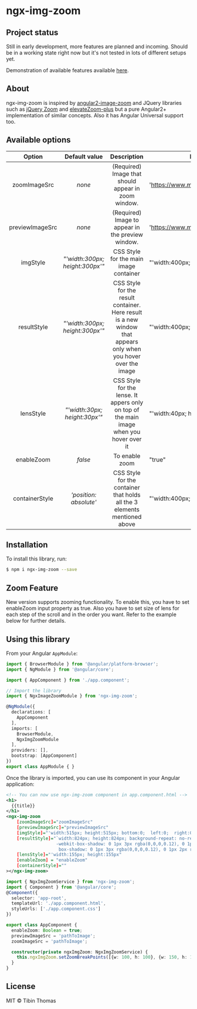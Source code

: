 # ngx-img-zoom

## Project status

Still in early development, more features are planned and incoming. Should be in a working 
state right now but it's not tested in lots of different setups yet.

Demonstration of available features available [here](https://ngx-img-zoom.firebaseapp.com/).

## About

ngx-img-zoom is inspired by [angular2-image-zoom](https://github.com/brtnshrdr/angular2-image-zoom) and 
JQuery libraries such as [jQuery Zoom](http://www.jacklmoore.com/zoom/) and
[elevateZoom-plus](http://igorlino.github.io/elevatezoom-plus/) but a pure Angular2+ implementation of
similar concepts. Also it has Angular Universal support too.
## Available options

Option | Default&#160;value | Description | Example value
:---:|:---:|:---:|-
zoomImageSrc | *none* | (Required) Image that should appear in zoom window. | 'https://www.myimage.com/imagename.jpg'
previewImageSrc | *none* | (Required) Image to appear in the preview window. | 'https://www.myimage.com/imagename.jpg'
imgStyle | *"'width:300px; height:300px'"* | CSS Style for the main image container | "'width:400px; height:400px'"
resultStyle | *"'width:300px; height:300px'"* | CSS Style for the result container. Here result is a new window that appears only when you hover over the image | "'width:400px; height:400px'"
lensStyle | *"'width:30px; height:30px'"* | CSS Style for the lense. It appers only on top of the main image when you hover over it  | "'width:40px; height:40px'"
enableZoom | *false* | To enable zoom  | "true"
containerStyle | *'position: absolute'* | CSS Style for the container that holds all the 3 elements mentioned above  | "'width:400px; height:400px'"


## Installation

To install this library, run:

```bash
$ npm i ngx-img-zoom --save
```

## Zoom Feature

New version supports zooming functionality. To enable this, you have to set enableZoom input property as true. Also you have to set size of lens for each step of the scroll and in the order you want. Refer to the example below for further details.


## Using this library

From your Angular `AppModule`:

```typescript
import { BrowserModule } from '@angular/platform-browser';
import { NgModule } from '@angular/core';

import { AppComponent } from './app.component';

// Import the library
import { NgxImageZoomModule } from 'ngx-img-zoom';

@NgModule({
  declarations: [
    AppComponent
  ],
  imports: [
    BrowserModule,
    NgxImgZoomModule
  ],
  providers: [],
  bootstrap: [AppComponent]
})
export class AppModule { }
```

Once the library is imported, you can use its component in your Angular application:

```xml
<!-- You can now use ngx-img-zoom component in app.component.html -->
<h1>
  {{title}}
</h1>
<ngx-img-zoom
    [zoomImageSrc]="zoomImageSrc"
    [previewImageSrc]="previewImageSrc" 
    [imgStyle]="'width:515px; height:515px; bottom:0;  left:0;  right:0;  top:0;  margin:0 auto; border:1px solid #dcdcdc;'" 
    [resultStyle]="`width:824px; height:824px; background-repeat: no-repeat; z-index: 2; position:absolute;
                   -webkit-box-shadow: 0 1px 3px rgba(0,0,0,0.12), 0 1px 2px rgba(0,0,0,0.24);
                    box-shadow: 0 1px 3px rgba(0,0,0,0.12), 0 1px 2px rgba(0,0,0,0.24); top: 0;left: 100%;`"
    [lensStyle]="'width:155px; height:155px"
    [enableZoom] = "enableZoom"
    [containerStyle]=""
></ngx-img-zoom>
```

```typescript
import { NgxImgZoomService } from 'ngx-img-zoom';
import { Component } from '@angular/core';
@Component({
  selector: 'app-root',
  templateUrl: './app.component.html',
  styleUrls: ['./app.component.css']
})

export class AppComponent {
  enableZoom: Boolean = true;
  previewImageSrc = 'pathToImage';
  zoomImageSrc = 'pathToImage';

  constructor(private ngxImgZoom: NgxImgZoomService) {
    this.ngxImgZoom.setZoomBreakPoints([{w: 100, h: 100}, {w: 150, h: 150}, {w: 200, h: 200}, {w: 250, h: 250}, {w: 300, h: 300}]);
  }
}
```


## License

MIT © Tibin Thomas